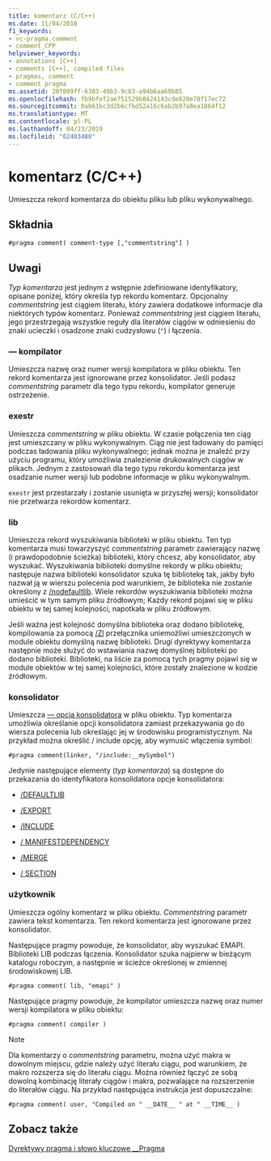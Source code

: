 ```yaml
---
title: komentarz (C/C++)
ms.date: 11/04/2016
f1_keywords:
- vc-pragma.comment
- comment_CPP
helpviewer_keywords:
- annotations [C++]
- comments [C++], compiled files
- pragmas, comment
- comment pragma
ms.assetid: 20f099ff-6303-49b3-9c03-a94b6aa69b85
ms.openlocfilehash: fb9bfef2ae751529b8424143cde020e78f17ec72
ms.sourcegitcommit: 0ab61bc3d2b6cfbd52a16c6ab2b97a8ea1864f12
ms.translationtype: MT
ms.contentlocale: pl-PL
ms.lasthandoff: 04/23/2019
ms.locfileid: "62403480"
---
```

# <a name="comment-cc"></a>komentarz (C/C++)

Umieszcza rekord komentarza do obiektu pliku lub pliku wykonywalnego.

## <a name="syntax"></a>Składnia

```
#pragma comment( comment-type [,"commentstring"] )
```

## <a name="remarks"></a>Uwagi

*Typ komentarza* jest jednym z wstępnie zdefiniowane identyfikatory, opisane poniżej, który określa typ rekordu komentarz. Opcjonalny *commentstring* jest ciągiem literału, który zawiera dodatkowe informacje dla niektórych typów komentarz. Ponieważ *commentstring* jest ciągiem literału, jego przestrzegają wszystkie reguły dla literałów ciągów w odniesieniu do znaki ucieczki i osadzone znaki cudzysłowu (`"`) i łączenia.

### <a name="compiler"></a> — kompilator

Umieszcza nazwę oraz numer wersji kompilatora w pliku obiektu. Ten rekord komentarza jest ignorowane przez konsolidator. Jeśli podasz *commentstring* parametr dla tego typu rekordu, kompilator generuje ostrzeżenie.

### <a name="exestr"></a>exestr

Umieszcza *commentstring* w pliku obiektu. W czasie połączenia ten ciąg jest umieszczany w pliku wykonywalnym. Ciąg nie jest ładowany do pamięci podczas ładowania pliku wykonywalnego; jednak można je znaleźć przy użyciu programu, który umożliwia znalezienie drukowalnych ciągów w plikach. Jednym z zastosowań dla tego typu rekordu komentarza jest osadzanie numer wersji lub podobne informacje w pliku wykonywalnym.

`exestr` jest przestarzały i zostanie usunięta w przyszłej wersji; konsolidator nie przetwarza rekordów komentarz.

### <a name="lib"></a>lib

Umieszcza rekord wyszukiwania biblioteki w pliku obiektu. Ten typ komentarza musi towarzyszyć *commentstring* parametr zawierający nazwę (i prawdopodobnie ścieżka) biblioteki, który chcesz, aby konsolidator, aby wyszukać. Wyszukiwania biblioteki domyślne rekordy w pliku obiektu; następuje nazwa biblioteki konsolidator szuka tę bibliotekę tak, jakby było nazwał ją w wierszu polecenia pod warunkiem, że biblioteka nie zostanie określony z [/nodefaultlib](../build/reference/nodefaultlib-ignore-libraries.md). Wiele rekordów wyszukiwania biblioteki można umieścić w tym samym pliku źródłowym; Każdy rekord pojawi się w pliku obiektu w tej samej kolejności, napotkała w pliku źródłowym.

Jeśli ważna jest kolejność domyślna biblioteka oraz dodano bibliotekę, kompilowania za pomocą [/Zl](../build/reference/zl-omit-default-library-name.md) przełącznika uniemożliwi umieszczonych w module obiektu domyślną nazwę biblioteki. Drugi dyrektywy komentarza następnie może służyć do wstawiania nazwę domyślnej biblioteki po dodano biblioteki. Biblioteki, na liście za pomocą tych pragmy pojawi się w module obiektów w tej samej kolejności, które zostały znalezione w kodzie źródłowym.

### <a name="linker"></a>konsolidator

Umieszcza [— opcja konsolidatora](../build/reference/linker-options.md) w pliku obiektu. Typ komentarza umożliwia określanie opcji konsolidatora zamiast przekazywania go do wiersza polecenia lub określając jej w środowisku programistycznym. Na przykład można określić / include opcję, aby wymusić włączenia symbol:

```
#pragma comment(linker, "/include:__mySymbol")
```

Jedynie następujące elementy (*typ komentarza*) są dostępne do przekazania do identyfikatora konsolidatora opcje konsolidatora:

- [/DEFAULTLIB](../build/reference/defaultlib-specify-default-library.md)

- [/EXPORT](../build/reference/export-exports-a-function.md)

- [/INCLUDE](../build/reference/include-force-symbol-references.md)

- [/ MANIFESTDEPENDENCY](../build/reference/manifestdependency-specify-manifest-dependencies.md)

- [/MERGE](../build/reference/merge-combine-sections.md)

- [/ SECTION](../build/reference/section-specify-section-attributes.md)

### <a name="user"></a>użytkownik

Umieszcza ogólny komentarz w pliku obiektu. *Commentstring* parametr zawiera tekst komentarza. Ten rekord komentarza jest ignorowane przez konsolidator.

Następujące pragmy powoduje, że konsolidator, aby wyszukać EMAPI. Biblioteki LIB podczas łączenia. Konsolidator szuka najpierw w bieżącym katalogu roboczym, a następnie w ścieżce określonej w zmiennej środowiskowej LIB.

```
#pragma comment( lib, "emapi" )
```

Następujące pragmy powoduje, że kompilator umieszcza nazwę oraz numer wersji kompilatora w pliku obiektu:

```
#pragma comment( compiler )
```

> [!NOTE]
> Dla komentarzy o *commentstring* parametru, można użyć makra w dowolnym miejscu, gdzie należy użyć literału ciągu, pod warunkiem, że makro rozszerza się do literału ciągu. Można również łączyć ze sobą dowolną kombinację literały ciągów i makra, pozwalające na rozszerzenie do literałów ciągu. Na przykład następująca instrukcja jest dopuszczalne:

```
#pragma comment( user, "Compiled on " __DATE__ " at " __TIME__ )
```

## <a name="see-also"></a>Zobacz także

[Dyrektywy pragma i słowo kluczowe __Pragma](../preprocessor/pragma-directives-and-the-pragma-keyword.md)
